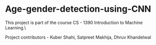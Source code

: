 # Age-gender-detection-using-CNN
This project is part of the course CS - 1390 Introduction to Machine Learning.\


Project contributors - Kuber Shahi, Satpreet Makhija, Dhruv Khandelwal
